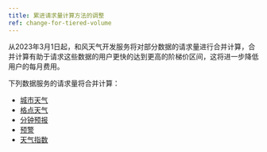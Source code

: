 ```yaml
---
title: 累进请求量计算方法的调整
ref: change-for-tiered-volume
---
```


从2023年3月1日起，和风天气开发服务将对部分数据的请求量进行合并计算，合并计算有助于请求这些数据的用户更快的达到更高的阶梯价区间，这将进一步降低用户的每月费用。

下列数据服务的请求量将合并计算：

- [城市天气](http://localhost:4000/docs/api/weather/)
- [格点天气](http://localhost:4000/docs/api/grid-weather/)
- [分钟预报](http://localhost:4000/docs/api/minutely/)
- [预警](http://localhost:4000/docs/api/warning/)
- [天气指数](http://localhost:4000/docs/api/indices/)